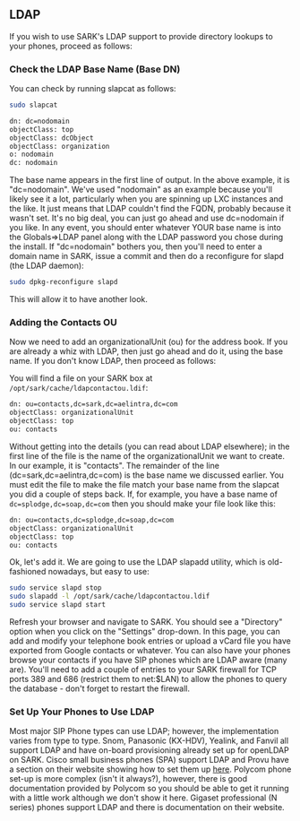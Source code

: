 ## LDAP

If you wish to use SARK's LDAP support to provide directory lookups to your phones, proceed as follows:

### Check the LDAP Base Name (Base DN)

You can check by running slapcat as follows:

```sh
sudo slapcat
```

```sh
dn: dc=nodomain
objectClass: top
objectClass: dcObject
objectClass: organization
o: nodomain
dc: nodomain
```

The base name appears in the first line of output. In the above example, it is "dc=nodomain". We've used "nodomain" as an example because you'll likely see it a lot, particularly when you are spinning up LXC instances and the like. It just means that LDAP couldn't find the FQDN, probably because it wasn't set. It's no big deal, you can just go ahead and use dc=nodomain if you like. In any event, you should enter whatever YOUR base name is into the Globals=>LDAP panel along with the LDAP password you chose during the install. If "dc=nodomain" bothers you, then you'll need to enter a domain name in SARK, issue a commit and then do a reconfigure for slapd (the LDAP daemon):

```sh
sudo dpkg-reconfigure slapd
```

This will allow it to have another look.

### Adding the Contacts OU

Now we need to add an organizationalUnit (ou) for the address book. If you are already a whiz with LDAP, then just go ahead and do it, using the base name. If you don't know LDAP, then proceed as follows:

You will find a file on your SARK box at `/opt/sark/cache/ldapcontactou.ldif`:

```sh
dn: ou=contacts,dc=sark,dc=aelintra,dc=com
objectClass: organizationalUnit
objectClass: top
ou: contacts
```

Without getting into the details (you can read about LDAP elsewhere); in the first line of the file is the name of the organizationalUnit we want to create. In our example, it is "contacts". The remainder of the line (dc=sark,dc=aelintra,dc=com) is the base name we discussed earlier. You must edit the file to make the file match your base name from the slapcat you did a couple of steps back. If, for example, you have a base name of `dc=splodge,dc=soap,dc=com` then you should make your file look like this:

```sh
dn: ou=contacts,dc=splodge,dc=soap,dc=com
objectClass: organizationalUnit
objectClass: top
ou: contacts
```

Ok, let's add it. We are going to use the LDAP slapadd utility, which is old-fashioned nowadays, but easy to use:

```sh
sudo service slapd stop
sudo slapadd -l /opt/sark/cache/ldapcontactou.ldif
sudo service slapd start
```

Refresh your browser and navigate to SARK. You should see a "Directory" option when you click on the "Settings" drop-down. In this page, you can add and modify your telephone book entries or upload a vCard file you have exported from Google contacts or whatever. You can also have your phones browse your contacts if you have SIP phones which are LDAP aware (many are). You'll need to add a couple of entries to your SARK firewall for TCP ports 389 and 686 (restrict them to net:$LAN) to allow the phones to query the database - don't forget to restart the firewall.

### Set Up Your Phones to Use LDAP

Most major SIP Phone types can use LDAP; however, the implementation varies from type to type. Snom, Panasonic (KX-HDV), Yealink, and Fanvil all support LDAP and have on-board provisioning already set up for openLDAP on SARK. Cisco small business phones (SPA) support LDAP and Provu have a section on their website showing how to set them up [here](http://blog.provu.co.uk/item/234). Polycom phone set-up is more complex (isn't it always?), however, there is good documentation provided by Polycom so you should be able to get it running with a little work although we don't show it here. Gigaset professional (N series) phones support LDAP and there is documentation on their website.
